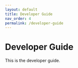 ```yaml
---
layout: default
title: Developer Guide
nav_order: 4
permalink: /developer-guide
---
```

# Developer Guide
This is the developer guide.